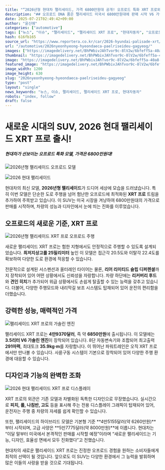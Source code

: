 ```yaml
---
title: "“2026년형 현대차 팰리세이드, 가격 6800만원대 공개! 오프로드 특화 XRT 프로와 하이브리드 모델 추가”"
description: "## 오프로드 DNA 품은 팰리세이드 미국서 6800만원대에 판매 시작 V6 가솔린 단일 트림, 성능 강화 ..."
date: 2025-07-21T02:49:42+09:00
author: "윤신애"
categories: ["automotive"]
tags: ["뉴스", "이슈", "팰리세이드", "팰리세이드 XRT 프로", "현대자동차", "오프로드 SUV", "하이브리드 차량"]
hash: 616fb165
source_url: "https://www.reportera.co.kr/car/2026-hyundai-palisade-xrt/"
url: "/automotive/2026nyeonhyeong-hyeondaeca-paelriseideu-gagyeog/"
images: ["https://imagedelivery.net/BhPWbivJAhTvor9c-8lV2w/6bfeff5a-40a8-44aa-40fe-5bc69be21800/public", "https://imagedelivery.net/BhPWbivJAhTvor9c-8lV2w/09ca4049-e066-4a20-fdd1-7b15e5b6d500/public", "https://imagedelivery.net/BhPWbivJAhTvor9c-8lV2w/67b0957c-5338-45c5-8a94-e6a6221f5700/public", "https://imagedelivery.net/BhPWbivJAhTvor9c-8lV2w/2cd6e08b-8ed8-406c-c377-66161cbcbb00/public"]
thumbnail: "https://imagedelivery.net/BhPWbivJAhTvor9c-8lV2w/6bfeff5a-40a8-44aa-40fe-5bc69be21800/public"
image: "https://imagedelivery.net/BhPWbivJAhTvor9c-8lV2w/6bfeff5a-40a8-44aa-40fe-5bc69be21800/public"
featured_image: "https://imagedelivery.net/BhPWbivJAhTvor9c-8lV2w/6bfeff5a-40a8-44aa-40fe-5bc69be21800/public"
image_width: 1200
image_height: 630
slug: "2026nyeonhyeong-hyeondaeca-paelriseideu-gagyeog"
type: "post"
layout: "single"
news_keywords: "뉴스, 이슈, 팰리세이드, 팰리세이드 XRT 프로, 현대자동차"
robots: "index, follow"
draft: false
---
```


# 새로운 시대의 SUV, 2026 현대 팰리세이드 XRT 프로 출시!

##### 현대차가 선보이는 오프로드 특화 모델, 가격은 6800만원대!

![2026년형 팰리세이드 오프로드 모델](https://imagedelivery.net/BhPWbivJAhTvor9c-8lV2w/6bfeff5a-40a8-44aa-40fe-5bc69be21800/public)


![2026 현대 팰리세이드](https://example.com/image.jpg)

현대차의 최신 모델, **2026년형 팰리세이드**가 드디어 세상에 모습을 드러냈습니다. 특히 이번 모델은 단순한 도로 주행을 넘어 험난한 오프로드에 최적화된 **XRT 프로** 트림을 추가하여 주목받고 있습니다. 이 SUV는 미국 시장을 겨냥하여 6800만원대의 가격으로 판매를 시작하며, 차량의 성능과 디자인에서 눈에 띄는 진화를 이루었습니다.

## 오프로드의 새로운 기준, XRT 프로

![2026년형 팰리세이드 XRT 프로 오프로드 주행](https://imagedelivery.net/BhPWbivJAhTvor9c-8lV2w/09ca4049-e066-4a20-fdd1-7b15e5b6d500/public)


새로운 팰리세이드 XRT 프로는 험한 지형에서도 안정적으로 주행할 수 있도록 설계되었습니다. **최저지상고를 25밀리미터** 높인 이 모델은 접근각 20.5도와 이탈각 22.4도를 확보하여 다양한 도로 환경에 적응할 수 있습니다. 

전문적으로 설계된 서스펜션과 올터레인 타이어는 물론, **리어 리미티드 슬립 디퍼렌셜**까지 장착되어 있어 어떤 상황에서도 신뢰성을 자랑합니다. 차량 하단에는 **리커버리 후드**와 **견인 히치**가 추가되어 위급 상황에서도 손쉽게 탈출할 수 있는 능력을 갖추고 있습니다. 더불어, 다양한 주행모드와 내리막길 보조 시스템도 탑재되어 있어 운전의 편리함을 더했습니다.

## 강력한 성능, 매력적인 가격

![팰리세이드 XRT 프로의 가솔린 엔진](https://imagedelivery.net/BhPWbivJAhTvor9c-8lV2w/67b0957c-5338-45c5-8a94-e6a6221f5700/public)


팰리세이드 XRT 프로는 **4만9370달러**, 즉 약 **6850만원**에 출시됩니다. 이 모델에는 **3.5리터 V6 가솔린 엔진**이 장착되어 있습니다. 8단 자동변속기와 조합되어 최고출력 **291마력**, 최대토크 **35.9kg·m**를 자랑합니다. 이 뛰어난 파워트레인은 오직 XRT 프로에서만 만나볼 수 있습니다. 사륜구동 시스템이 기본으로 장착되어 있어 다양한 주행 환경에 대응할 수 있습니다.

## 디자인과 기능의 완벽한 조화

![2026 현대 팰리세이드 XRT 프로 디스플레이](https://imagedelivery.net/BhPWbivJAhTvor9c-8lV2w/2cd6e08b-8ed8-406c-c377-66161cbcbb00/public)


XRT 프로의 외관은 기존 모델과 차별화된 독특한 디자인으로 무장했습니다. 실시간으로 **피치, 롤, 나침반, 고도** 등을 표시해 주는 전용 디스플레이 그래픽이 탑재되어 있어, 운전자는 주행 중 차량의 자세를 쉽게 확인할 수 있습니다. 

또한, 팰리세이드의 하이브리드 모델은 기본형 기준 **4만5155달러(약 6260만원)**부터 시작되며, 고급 사양은 **5만7775달러(약 8000만원)**에 이릅니다. 현대차는 “이달 말부터 미국에서 본격적인 판매를 시작할 예정”이라며 “새로운 팰리세이드는 기능, 디자인, 효율성 면에서 모두 진화했다”고 전했습니다.

현대차의 새로운 팰리세이드 XRT 프로는 진정한 오프로드 경험을 원하는 소비자들에게 최적의 선택이 될 것입니다. 앞으로도 이 SUV는 다양한 환경에서 그 능력을 발휘하며 많은 이들의 사랑을 받을 것으로 기대됩니다.
